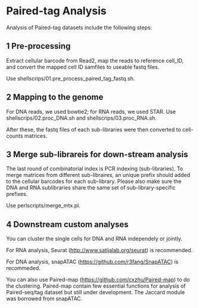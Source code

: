 # Paired-tag Analysis
Analysis of Paired-tag datasets include the following steps:

## 1 Pre-processing
Extract cellular barcode from Read2, map the reads to reference cell_ID, and convert the mapped cell ID samfiles to useable fastq files.

Use shellscrips/01.pre_process_paired_tag_fastq.sh.

## 2 Mapping to the genome
For DNA reads, we used bowtie2; for RNA reads, we used STAR.
Use shellscrips/02.proc_DNA.sh and shellscrips/03.proc_RNA.sh.

After these, the fastq files of each sub-libraries were then converted to cell-counts matrices.

## 3 Merge sub-librareis for down-stream analysis
The last round of combinatorial index is PCR indexing (sub-libraries). To merge matrices from different sub-libraires, an unique prefix should added to the cellular barcodes for each sub-library. Please also make sure the DNA and RNA sublibraries share the same set of sub-library-specific prefixes.

Use perlscripts/merge_mtx.pl.

## 4 Downstream custom analyses
You can cluster the single cells for DNA and RNA independely or jointly. 

For RNA analysis, Seurat (http://www.satijalab.org/seurat) is recommended. 

For DNA analysis, snapATAC (https://github.com/r3fang/SnapATAC) is recommeded.

You can also use Paired-map (https://github.com/cxzhu/Paired-map) to do the clustering. Paired-map contain few essential functions for analysis of Paired-seq/tag dataset but still under development. The Jaccard module was borrowed from snapATAC.
